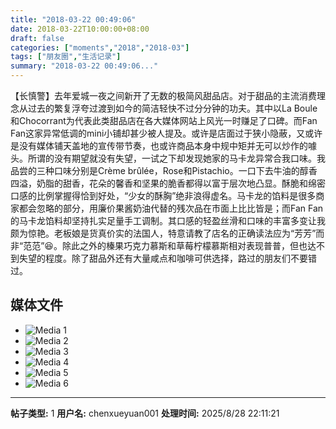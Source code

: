 ```yaml
---
title: "2018-03-22 00:49:06"
date: 2018-03-22T10:00:00+08:00
draft: false
categories: ["moments","2018","2018-03"]
tags: ["朋友圈","生活记录"]
summary: "2018-03-22 00:49:06..."
---
```


【长慎警】去年爱城一夜之间新开了无数的极简风甜品店。对于甜品的主流消费理念从过去的繁复浮夸过渡到如今的简洁轻快不过分分钟的功夫。其中以La Boule和Chocorrant为代表此类甜品店在各大媒体网站上风光一时赚足了口碑。而Fan Fan这家异常低调的mini小铺却甚少被人提及。或许是店面过于狭小隐蔽，又或许是没有媒体铺天盖地的宣传带节奏，也或许商品本身中规中矩并无可以炒作的噱头。所谓的没有期望就没有失望，一试之下却发现她家的马卡龙异常合我口味。我品尝的三种口味分别是Crème brûlée，Rose和Pistachio。一口下去牛油的醇香四溢，奶脂的甜香，花朵的馨香和坚果的脆香都得以富于层次地凸显。酥脆和绵密口感的比例掌握得恰到好处，“少女的酥胸”绝非浪得虚名。马卡龙的馅料是很多商家都会忽略的部分，用廉价果酱奶油代替的残次品在市面上比比皆是；而Fan Fan的马卡龙馅料却坚持扎实足量手工调制。其口感的轻盈丝滑和口味的丰富多变让我颇为惊艳。老板娘是货真价实的法国人，特意请教了店名的正确读法应为“芳芳”而非“范范”😆。除此之外的榛果巧克力慕斯和草莓柠檬慕斯相对表现普普，但也达不到失望的程度。除了甜品外还有大量咸点和咖啡可供选择，路过的朋友们不要错过。

## 媒体文件

- ![Media 1](/Moments/photos/2018-03-22/201803220049060.jpg)
- ![Media 2](/Moments/photos/2018-03-22/201803220049061.jpg)
- ![Media 3](/Moments/photos/2018-03-22/201803220049062.jpg)
- ![Media 4](/Moments/photos/2018-03-22/201803220049063.jpg)
- ![Media 5](/Moments/photos/2018-03-22/201803220049064.jpg)
- ![Media 6](/Moments/photos/2018-03-22/201803220049065.jpg)

---

**帖子类型:** 1
**用户名:** chenxueyuan001
**处理时间:** 2025/8/28 22:11:21